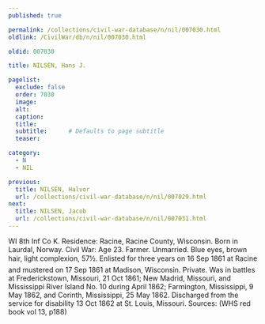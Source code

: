 ```yaml
---
published: true

permalink: /collections/civil-war-database/n/nil/007030.html
oldlink: /CivilWar/db/n/nil/007030.html

oldid: 007030

title: NILSEN, Hans J.

pagelist:
  exclude: false
  order: 7030
  image: 
  alt:
  caption:
  title:
  subtitle:      # Defaults to page subtitle
  teaser:

category: 
  - N 
  - NIL

previous:
  title: NILSEN, Halvor
  url: /collections/civil-war-database/n/nil/007029.html  
next:
  title: NILSEN, Jacob
  url: /collections/civil-war-database/n/nil/007031.html   
---
```

WI 8th Inf Co K. Residence: Racine, Racine County, Wisconsin. Born in Laurdal, Norway. Civil War: Age 23. Farmer. Unmarried. Blue eyes, brown hair, light complexion, 5&#146;7&frac12;&#148;. Enlisted for three years on 16 Sep 1861 at Racine and mustered on 17 Sep 1861 at Madison, Wisconsin. Private. Was in battles at Frederickstown, Missouri, 21 Oct 1861; New Madrid, Missouri, and Mississippi River Island No. 10 during April 1862; Farmington, Mississippi, 9 May 1862, and Corinth, Mississippi, 25 May 1862. Discharged from the service for disability 13 Oct 1862 at St. Louis, Missouri. Sources: (WHS red book vol 13, p188)